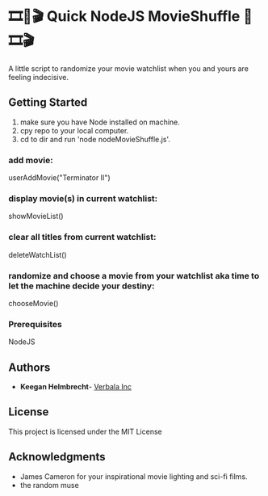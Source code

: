 # 🎞️🎥🎬 Quick NodeJS MovieShuffle 🎥🎞️🎬

A little script to randomize your movie watchlist when you and yours are feeling indecisive.

## Getting Started

1. make sure you have Node installed on machine.
2. cpy repo to your local computer.
3. cd to dir and run 'node nodeMovieShuffle.js'.

### add movie:

userAddMovie("Terminator II")

### display movie(s) in current watchlist:

showMovieList()

### clear all titles from current watchlist:

deleteWatchList()

### randomize and choose a movie from your watchlist aka time to let the machine decide your destiny:

chooseMovie()

### Prerequisites

NodeJS

## Authors

- **Keegan Helmbrecht**- [Verbala Inc](https://github.com/keegan-he)

## License

This project is licensed under the MIT License

## Acknowledgments

- James Cameron for your inspirational movie lighting and sci-fi films.
- the random muse
